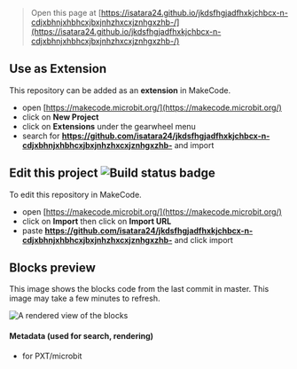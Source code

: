 
> Open this page at [https://isatara24.github.io/jkdsfhgjadfhxkjchbcx-n-cdjxbhnjxhbhcxjbxjnhzhxcxjznhgxzhb-/](https://isatara24.github.io/jkdsfhgjadfhxkjchbcx-n-cdjxbhnjxhbhcxjbxjnhzhxcxjznhgxzhb-/)

## Use as Extension

This repository can be added as an **extension** in MakeCode.

* open [https://makecode.microbit.org/](https://makecode.microbit.org/)
* click on **New Project**
* click on **Extensions** under the gearwheel menu
* search for **https://github.com/isatara24/jkdsfhgjadfhxkjchbcx-n-cdjxbhnjxhbhcxjbxjnhzhxcxjznhgxzhb-** and import

## Edit this project ![Build status badge](https://github.com/isatara24/jkdsfhgjadfhxkjchbcx-n-cdjxbhnjxhbhcxjbxjnhzhxcxjznhgxzhb-/workflows/MakeCode/badge.svg)

To edit this repository in MakeCode.

* open [https://makecode.microbit.org/](https://makecode.microbit.org/)
* click on **Import** then click on **Import URL**
* paste **https://github.com/isatara24/jkdsfhgjadfhxkjchbcx-n-cdjxbhnjxhbhcxjbxjnhzhxcxjznhgxzhb-** and click import

## Blocks preview

This image shows the blocks code from the last commit in master.
This image may take a few minutes to refresh.

![A rendered view of the blocks](https://github.com/isatara24/jkdsfhgjadfhxkjchbcx-n-cdjxbhnjxhbhcxjbxjnhzhxcxjznhgxzhb-/raw/master/.github/makecode/blocks.png)

#### Metadata (used for search, rendering)

* for PXT/microbit
<script src="https://makecode.com/gh-pages-embed.js"></script><script>makeCodeRender("{{ site.makecode.home_url }}", "{{ site.github.owner_name }}/{{ site.github.repository_name }}");</script>
